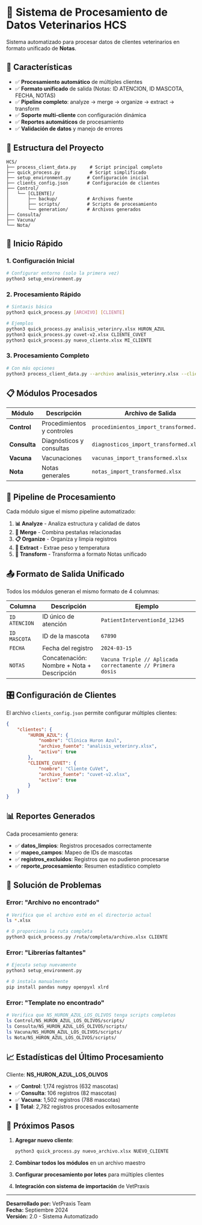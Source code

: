 # 🏥 Sistema de Procesamiento de Datos Veterinarios HCS

Sistema automatizado para procesar datos de clientes veterinarios en formato unificado de **Notas**.

## 🎯 Características

- ✅ **Procesamiento automático** de múltiples clientes
- ✅ **Formato unificado** de salida (Notas: ID ATENCION, ID MASCOTA, FECHA, NOTAS)
- ✅ **Pipeline completo**: analyze → merge → organize → extract → transform
- ✅ **Soporte multi-cliente** con configuración dinámica
- ✅ **Reportes automáticos** de procesamiento
- ✅ **Validación de datos** y manejo de errores

## 📁 Estructura del Proyecto

```
HCS/
├── process_client_data.py     # Script principal completo
├── quick_process.py           # Script simplificado 
├── setup_environment.py      # Configuración inicial
├── clients_config.json       # Configuración de clientes
├── Control/
│   └── [CLIENTE]/
│       ├── backup/           # Archivos fuente
│       ├── scripts/          # Scripts de procesamiento
│       └── generation/       # Archivos generados
├── Consulta/
├── Vacuna/
└── Nota/
```

## 🚀 Inicio Rápido

### 1. Configuración Inicial

```bash
# Configurar entorno (solo la primera vez)
python3 setup_environment.py
```

### 2. Procesamiento Rápido

```bash
# Sintaxis básica
python3 quick_process.py [ARCHIVO] [CLIENTE]

# Ejemplos
python3 quick_process.py analisis_veterinry.xlsx HURON_AZUL
python3 quick_process.py cuvet-v2.xlsx CLIENTE_CUVET
python3 quick_process.py nuevo_cliente.xlsx MI_CLIENTE
```

### 3. Procesamiento Completo

```bash
# Con más opciones
python3 process_client_data.py --archivo analisis_veterinry.xlsx --cliente HURON_AZUL --verbose
```

## 📋 Módulos Procesados

| Módulo | Descripción | Archivo de Salida |
|--------|-------------|-------------------|
| **Control** | Procedimientos y controles | `procedimientos_import_transformed.xlsx` |
| **Consulta** | Diagnósticos y consultas | `diagnosticos_import_transformed.xlsx` |
| **Vacuna** | Vacunaciones | `vacunas_import_transformed.xlsx` |
| **Nota** | Notas generales | `notas_import_transformed.xlsx` |

## 🔄 Pipeline de Procesamiento

Cada módulo sigue el mismo pipeline automatizado:

1. **📊 Analyze** - Analiza estructura y calidad de datos
2. **🔗 Merge** - Combina pestañas relacionadas 
3. **📋 Organize** - Organiza y limpia registros
4. **🎯 Extract** - Extrae peso y temperatura
5. **🔄 Transform** - Transforma a formato Notas unificado

## 📤 Formato de Salida Unificado

Todos los módulos generan el mismo formato de 4 columnas:

| Columna | Descripción | Ejemplo |
|---------|-------------|---------|
| `ID ATENCION` | ID único de atención | `PatientInterventionId_12345` |
| `ID MASCOTA` | ID de la mascota | `67890` |
| `FECHA` | Fecha del registro | `2024-03-15` |
| `NOTAS` | Concatenación: Nombre + Nota + Descripción | `Vacuna Triple // Aplicada correctamente // Primera dosis` |

## 🎛️ Configuración de Clientes

El archivo `clients_config.json` permite configurar múltiples clientes:

```json
{
    "clientes": {
        "HURON_AZUL": {
            "nombre": "Clínica Huron Azul",
            "archivo_fuente": "analisis_veterinry.xlsx",
            "activo": true
        },
        "CLIENTE_CUVET": {
            "nombre": "Cliente CuVet", 
            "archivo_fuente": "cuvet-v2.xlsx",
            "activo": true
        }
    }
}
```

## 📊 Reportes Generados

Cada procesamiento genera:

- ✅ **datos_limpios**: Registros procesados correctamente
- ✅ **mapeo_campos**: Mapeo de IDs de mascotas
- ✅ **registros_excluidos**: Registros que no pudieron procesarse
- ✅ **reporte_procesamiento**: Resumen estadístico completo

## 🔧 Solución de Problemas

### Error: "Archivo no encontrado"
```bash
# Verifica que el archivo esté en el directorio actual
ls *.xlsx

# O proporciona la ruta completa
python3 quick_process.py /ruta/completa/archivo.xlsx CLIENTE
```

### Error: "Librerías faltantes"
```bash
# Ejecuta setup nuevamente
python3 setup_environment.py

# O instala manualmente
pip install pandas numpy openpyxl xlrd
```

### Error: "Template no encontrado"
```bash
# Verifica que NS_HURON_AZUL_LOS_OLIVOS tenga scripts completos
ls Control/NS_HURON_AZUL_LOS_OLIVOS/scripts/
ls Consulta/NS_HURON_AZUL_LOS_OLIVOS/scripts/
ls Vacuna/NS_HURON_AZUL_LOS_OLIVOS/scripts/
ls Nota/NS_HURON_AZUL_LOS_OLIVOS/scripts/
```

## 📈 Estadísticas del Último Procesamiento

Cliente: **NS_HURON_AZUL_LOS_OLIVOS**
- ✅ **Control**: 1,174 registros (632 mascotas)
- ✅ **Consulta**: 106 registros (82 mascotas) 
- ✅ **Vacuna**: 1,502 registros (788 mascotas)
- 🎯 **Total**: 2,782 registros procesados exitosamente

## 🎯 Próximos Pasos

1. **Agregar nuevo cliente**:
   ```bash
   python3 quick_process.py nuevo_archivo.xlsx NUEVO_CLIENTE
   ```

2. **Combinar todos los módulos** en un archivo maestro

3. **Configurar procesamiento por lotes** para múltiples clientes

4. **Integración con sistema de importación** de VetPraxis

---

**Desarrollado por:** VetPraxis Team  
**Fecha:** Septiembre 2024  
**Versión:** 2.0 - Sistema Automatizado